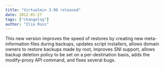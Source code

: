 ```yaml
---
title: "Virtualmin 3.90 released"
date: 2012-01-27
tags: ["changelog"]
author: "Ilia Ross"
---
```


This new version improves the speed of restores by creating new meta-information files during backups, updates script installers, allows domain owners to restore backups made by root, improves SNI support, allows backup deletion policy to be set on a per-destination basis, adds the modify-proxy API command, and fixes several bugs.

